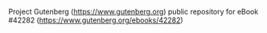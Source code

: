 Project Gutenberg (https://www.gutenberg.org) public repository for eBook #42282 (https://www.gutenberg.org/ebooks/42282)
